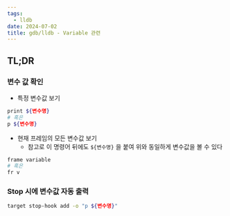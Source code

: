 ```yaml
---
tags:
  - lldb
date: 2024-07-02
title: gdb/lldb - Variable 관련
---
```

## TL;DR

### 변수 값 확인

- 특정 변수값 보기

```sh title="(lldb)"
print ${변수명}
# 혹은
p ${변수명}
```

- 현재 프레임의 모든 변수값 보기
	- 참고로 이 명령어 뒤에도 `${변수명}` 을 붙여 위와 동일하게 변수값을 볼 수 있다

```sh title="(lldb)"
frame variable
# 혹은
fr v
```

### Stop 시에 변수값 자동 출력

```sh title="(lldb)"
target stop-hook add -o "p ${변수명}"
```